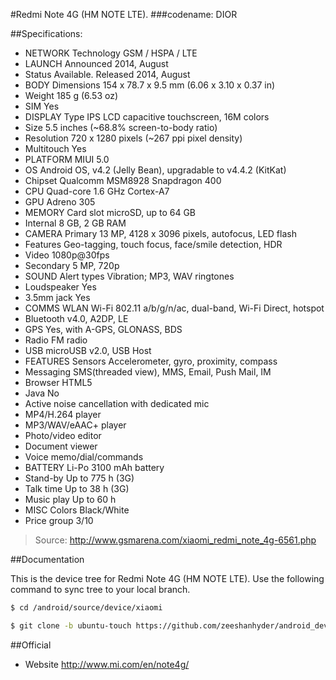 #Redmi Note 4G (HM NOTE LTE).
###codename: DIOR



##Specifications:

- NETWORK Technology	GSM / HSPA / LTE
- LAUNCH	Announced 2014, August
- Status	Available. Released 2014, August
- BODY		Dimensions	154 x 78.7 x 9.5 mm (6.06 x 3.10 x 0.37 in)
- Weight	185 g (6.53 oz)
- SIM		Yes
- DISPLAY	Type	IPS LCD capacitive touchscreen, 16M colors
- Size		5.5 inches (~68.8% screen-to-body ratio)
- Resolution	720 x 1280 pixels (~267 ppi pixel density)
- Multitouch	Yes
- PLATFORM	MIUI 5.0
- OS		Android OS, v4.2 (Jelly Bean), upgradable to v4.4.2 (KitKat)
- Chipset	Qualcomm MSM8928 Snapdragon 400
- CPU		Quad-core 1.6 GHz Cortex-A7
- GPU		Adreno 305
- MEMORY	Card slot	microSD, up to 64 GB
- Internal	8 GB, 2 GB RAM
- CAMERA	Primary	13 MP, 4128 x 3096 pixels, autofocus, LED flash
- Features	Geo-tagging, touch focus, face/smile detection, HDR
- Video		1080p@30fps
- Secondary	5 MP, 720p
- SOUND		Alert types	Vibration; MP3, WAV ringtones
- Loudspeaker	Yes
- 3.5mm jack	Yes
- COMMS		WLAN	Wi-Fi 802.11 a/b/g/n/ac, dual-band, Wi-Fi Direct, hotspot
- Bluetooth	v4.0, A2DP, LE
- GPS		Yes, with A-GPS, GLONASS, BDS
- Radio		FM radio
- USB		microUSB v2.0, USB Host
- FEATURES	Sensors	Accelerometer, gyro, proximity, compass
- Messaging	SMS(threaded view), MMS, Email, Push Mail, IM
- Browser	HTML5
- Java		No
- Active noise cancellation with dedicated mic
- MP4/H.264 player
- MP3/WAV/eAAC+ player
- Photo/video editor
- Document viewer
- Voice memo/dial/commands
- BATTERY	Li-Po 3100 mAh battery
- Stand-by	Up to 775 h (3G)
- Talk time	Up to 38 h (3G)
- Music play	Up to 60 h
- MISC		Colors	Black/White
- Price group	3/10

> Source: http://www.gsmarena.com/xiaomi_redmi_note_4g-6561.php

##Documentation

This is the device tree for Redmi Note 4G (HM NOTE LTE).
Use the following command to sync tree to your local branch.

```sh
$ cd /android/source/device/xiaomi
```

```sh
$ git clone -b ubuntu-touch https://github.com/zeeshanhyder/android_device_xiaomi_dior.git
```


##Official
- Website	http://www.mi.com/en/note4g/
